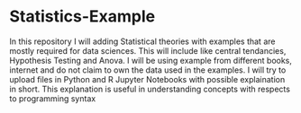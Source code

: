 # Statistics-Example
In this repository I will adding Statistical theories with examples that are mostly required for data sciences.
This will include like central tendancies, Hypothesis Testing and Anova.
I will be using example from different books, internet and do not claim to own the data used in the examples.
I will try to upload files in Python and R Jupyter Notebooks with possible explaination in short. This explanation is useful in understanding concepts with respects to programming syntax
